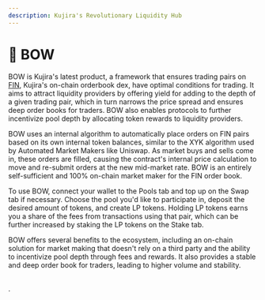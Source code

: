 ```yaml
---
description: Kujira's Revolutionary Liquidity Hub
---
```


# 🎀 BOW

BOW is Kujira's latest product, a framework that ensures trading pairs on [FIN](fin/), Kujira's on-chain orderbook dex, have optimal conditions for trading. It aims to attract liquidity providers by offering yield for adding to the depth of a given trading pair, which in turn narrows the price spread and ensures deep order books for traders. BOW also enables protocols to further incentivize pool depth by allocating token rewards to liquidity providers.

BOW uses an internal algorithm to automatically place orders on FIN pairs based on its own internal token balances, similar to the XYK algorithm used by Automated Market Makers like Uniswap. As market buys and sells come in, these orders are filled, causing the contract's internal price calculation to move and re-submit orders at the new mid-market rate. BOW is an entirely self-sufficient and 100% on-chain market maker for the FIN order book.

To use BOW, connect your wallet to the Pools tab and top up on the Swap tab if necessary. Choose the pool you'd like to participate in, deposit the desired amount of tokens, and create LP tokens. Holding LP tokens earns you a share of the fees from transactions using that pair, which can be further increased by staking the LP tokens on the Stake tab.

BOW offers several benefits to the ecosystem, including an on-chain solution for market making that doesn't rely on a third party and the ability to incentivize pool depth through fees and rewards. It also provides a stable and deep order book for traders, leading to higher volume and stability.

\
.
